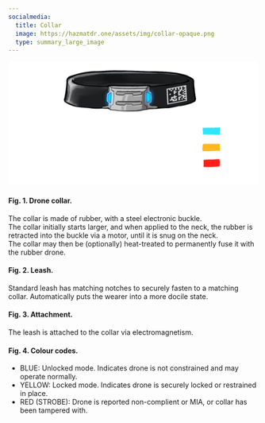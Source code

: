 ```yaml
---
socialmedia:
  title: Collar
  image: https://hazmatdr.one/assets/img/collar-opaque.png
  type: summary_large_image
---
```

![Collar](/assets/img/collar.png)
#### Fig. 1. Drone collar.
The collar is made of rubber, with a steel electronic buckle.  
The collar initially starts larger, and when applied to the neck, the rubber is retracted into the buckle via a motor, until it is snug on the neck.  
The collar may then be (optionally) heat-treated to permanently fuse it with the rubber drone.
#### Fig. 2. Leash.
Standard leash has matching notches to securely fasten to a matching collar. Automatically puts the wearer into a more docile state.
#### Fig. 3. Attachment.
The leash is attached to the collar via electromagnetism.
#### Fig. 4. Colour codes.
- BLUE: Unlocked mode. Indicates drone is not constrained and may operate normally.
- YELLOW: Locked mode. Indicates drone is securely locked or restrained in place.
- RED (STROBE): Drone is reported non-complient or MIA, or collar has been tampered with.
